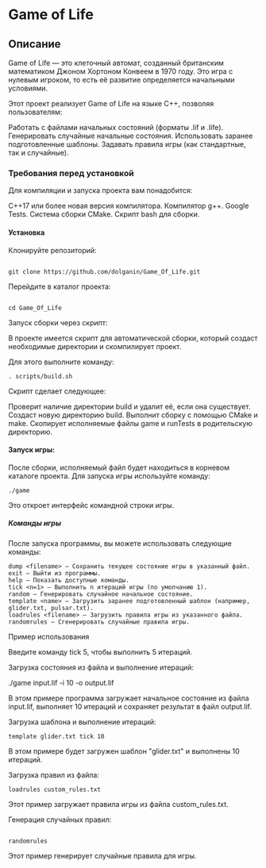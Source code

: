 # Game of Life

## Описание

Game of Life — это клеточный автомат, созданный британским математиком Джоном Хортоном Конвеем в 1970 году. Это игра с нулевым игроком, то есть её развитие определяется начальными условиями.

Этот проект реализует Game of Life на языке C++, позволяя пользователям:

Работать с файлами начальных состояний (форматы .lif и .life).
Генерировать случайные начальные состояния.
Использовать заранее подготовленные шаблоны.
Задавать правила игры (как стандартные, так и случайные).
### Требования перед установкой

Для компиляции и запуска проекта вам понадобится:

C++17 или более новая версия компилятора.
Компилятор g++.
Google Tests.
Система сборки CMake.
Скрипт bash для сборки.
#### Установка

Клонируйте репозиторий:
```shell

git clone https://github.com/dolganin/Game_Of_Life.git
```

Перейдите в каталог проекта:
```shell

cd Game_Of_Life
```

Запуск сборки через скрипт:

В проекте имеется скрипт для автоматической сборки, который создаст необходимые директории и скомпилирует проект.

Для этого выполните команду:
```shell
. scripts/build.sh
```

Скрипт сделает следующее:

Проверит наличие директории build и удалит её, если она существует.
Создаст новую директорию build.
Выполнит сборку с помощью CMake и make.
Скопирует исполняемые файлы game и runTests в родительскую директорию.
#### Запуск игры:

После сборки, исполняемый файл будет находиться в корневом каталоге проекта. Для запуска игры используйте команду:
```shell
./game
```

Это откроет интерфейс командной строки игры.

##### Команды игры

После запуска программы, вы можете использовать следующие команды:
```shell
dump <filename> — Сохранить текущее состояние игры в указанный файл.
exit — Выйти из программы.
help — Показать доступные команды.
tick <n=1> — Выполнить n итераций игры (по умолчанию 1).
random — Генерировать случайное начальное состояние.
template <name> — Загрузить заранее подготовленный шаблон (например, glider.txt, pulsar.txt).
loadrules <filename> — Загрузить правила игры из указанного файла.
randomrules — Сгенерировать случайные правила игры.
```
Пример использования

Введите команду tick 5, чтобы выполнить 5 итераций.

Загрузка состояния из файла и выполнение итераций:

./game input.lif -i 10 -o output.lif

В этом примере программа загружает начальное состояние из файла input.lif, выполняет 10 итераций и сохраняет результат в файл output.lif.

Загрузка шаблона и выполнение итераций:

```
template glider.txt tick 10
```

В этом примере будет загружен шаблон "glider.txt" и выполнены 10 итераций.

Загрузка правил из файла:

```shell
loadrules custom_rules.txt
```

Этот пример загружает правила игры из файла custom_rules.txt.

Генерация случайных правил:

```shell

randomrules

```

Этот пример генерирует случайные правила для игры.